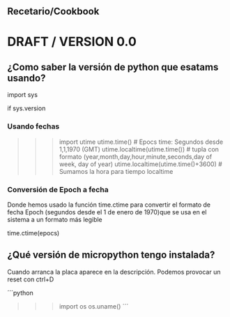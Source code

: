 ## Recetario/Cookbook

# DRAFT / VERSION 0.0

## ¿Como saber la versión de python que esatams usando?

import sys

if sys.version 

### Usando fechas

>>> import utime
>>> utime.time() # Epocs time: Segundos desde 1,1,1970 (GMT)
>>> utime.localtime(utime.time()) # tupla con formato (year,month,day,hour,minute,seconds,day of week, day of year)
>>> utime.localtime(utime.time()+3600) # Sumamos la hora para tiempo localtime


### Conversión de Epoch a fecha


Donde hemos usado la función time.ctime para convertir el formato de fecha Epoch (segundos desde el 1 de enero de 1970)que se usa en el sistema a un formato más legible

time.ctime(epocs)

## ¿Qué versión de micropython tengo instalada?

Cuando arranca la placa aparece en la descripción. Podemos provocar un reset con ctrl+D

´´´python
>>> import os
>>> os.uname()
´´´